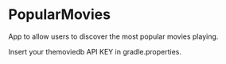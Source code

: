 # PopularMovies
App to allow users to discover the most popular movies playing.

Insert your themoviedb API KEY in gradle.properties.
